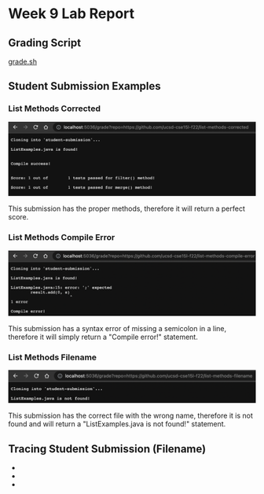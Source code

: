 # Week 9 Lab Report

## Grading Script

[grade.sh](https://jadontran.github.io/cse15l-lab-reports/lab-report-1-week-0.html)

## Student Submission Examples

### List Methods Corrected
![Image](CorrectStudentSubmission.png)

This submission has the proper methods, therefore it will return a perfect score.

### List Methods Compile Error
![Image](CompileError.png)

This submission has a syntax error of missing a semicolon in a line, therefore it will simply return a "Compile error!" statement.

### List Methods Filename
![Image](FileNotFound.png)

This submission has the correct file with the wrong name, therefore it is not found and will return a "ListExamples.java is not found!" statement.

## Tracing Student Submission (Filename)

* 
* 
* 